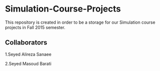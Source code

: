 # Simulation-Course-Projects
This repository is created in order to be a storage for our Simulation course projects in Fall 2015 semester.

Collaborators
----------
1.Seyed Alireza Sanaee

2.Seyed Masoud Barati
